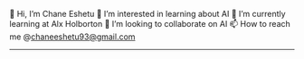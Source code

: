  👋 Hi, I’m Chane Eshetu 
 👀 I’m interested in learning about AI
🌱 I’m currently learning at Alx Holborton 
 💞️ I’m looking to collaborate on AI 
 📫 How to reach me @chaneeshetu93@gmail.com

<!---
chandem/chandem is a ✨ special ✨ repository because its `README.md` (this file) appears on your GitHub profile.
You can click the Preview link to take a look at your changes.
--->
_____________________________
